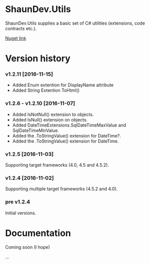 # ShaunDev.Utils

ShaunDev.Utils supplies a basic set of C# utilities (extensions, code contracts etc.).

[Nuget link](https://www.nuget.org/packages/ShaunDev.Utils)


# Version history

### v1.2.11 [2016-11-15]
- Added Enum extention for DisplayName attribute
- Added String Extention ToHtml()

### v1.2.6 - v1.2.10 [2016-11-07]
- Added IsNotNull() extension to objects.
- Added IsNull() extension on objects.
- Added DateTimeExtensions.SqlDateTimeMaxValue and SqlDateTimeMinValue.
- Added the .ToStringValue() extension for DateTime?.
- Added the .ToStringValue() extension for DateTime.

### v1.2.5 [2016-11-03]
Supporting target frameworks (4.0, 4.5 and 4.5.2).

### v1.2.4 [2016-11-02]
Supporting multiple target frameworks (4.5.2 and 4.0).

### pre v1.2.4
Initial versions.

# Documentation

Coming soon (I hope)


...
